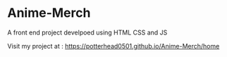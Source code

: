 # Anime-Merch

A front end project develpoed using HTML CSS and JS 

Visit my project at : https://potterhead0501.github.io/Anime-Merch/home
